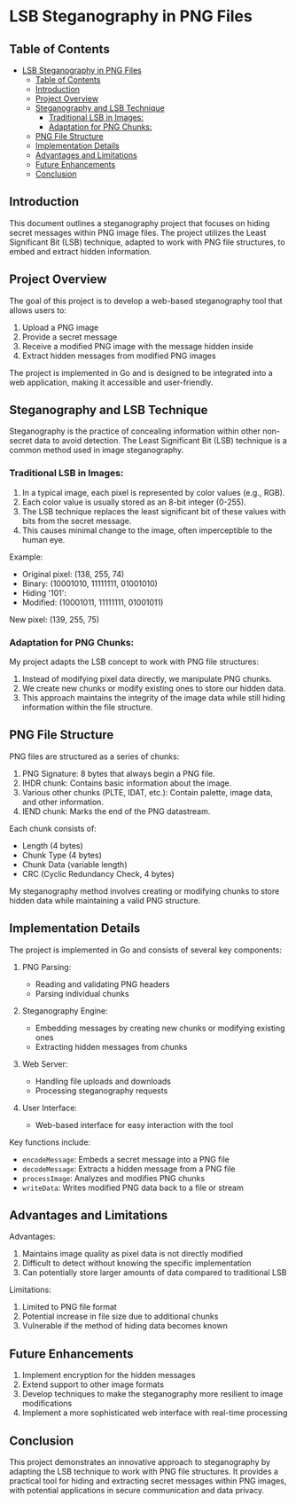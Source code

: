# LSB Steganography in PNG Files

## Table of Contents
- [LSB Steganography in PNG Files](#lsb-steganography-in-png-files)
  - [Table of Contents](#table-of-contents)
  - [Introduction](#introduction)
  - [Project Overview](#project-overview)
  - [Steganography and LSB Technique](#steganography-and-lsb-technique)
    - [Traditional LSB in Images:](#traditional-lsb-in-images)
    - [Adaptation for PNG Chunks:](#adaptation-for-png-chunks)
  - [PNG File Structure](#png-file-structure)
  - [Implementation Details](#implementation-details)
  - [Advantages and Limitations](#advantages-and-limitations)
  - [Future Enhancements](#future-enhancements)
  - [Conclusion](#conclusion)

## Introduction

This document outlines a steganography project that focuses on hiding secret messages within PNG image files. The project utilizes the Least Significant Bit (LSB) technique, adapted to work with PNG file structures, to embed and extract hidden information.

## Project Overview

The goal of this project is to develop a web-based steganography tool that allows users to:
1. Upload a PNG image
2. Provide a secret message
3. Receive a modified PNG image with the message hidden inside
4. Extract hidden messages from modified PNG images

The project is implemented in Go and is designed to be integrated into a web application, making it accessible and user-friendly.

## Steganography and LSB Technique

Steganography is the practice of concealing information within other non-secret data to avoid detection. The Least Significant Bit (LSB) technique is a common method used in image steganography.

### Traditional LSB in Images:

1. In a typical image, each pixel is represented by color values (e.g., RGB).
2. Each color value is usually stored as an 8-bit integer (0-255).
3. The LSB technique replaces the least significant bit of these values with bits from the secret message.
4. This causes minimal change to the image, often imperceptible to the human eye.

Example:
- Original pixel: (138, 255, 74)
- Binary: (10001010, 11111111, 01001010)
- Hiding '101':
- Modified: (10001011, 11111111, 01001011)

New pixel: (139, 255, 75)

### Adaptation for PNG Chunks:

My project adapts the LSB concept to work with PNG file structures:

1. Instead of modifying pixel data directly, we manipulate PNG chunks.
2. We create new chunks or modify existing ones to store our hidden data.
3. This approach maintains the integrity of the image data while still hiding information within the file structure.

## PNG File Structure

PNG files are structured as a series of chunks:

1. PNG Signature: 8 bytes that always begin a PNG file.
2. IHDR chunk: Contains basic information about the image.
3. Various other chunks (PLTE, IDAT, etc.): Contain palette, image data, and other information.
4. IEND chunk: Marks the end of the PNG datastream.

Each chunk consists of:
- Length (4 bytes)
- Chunk Type (4 bytes)
- Chunk Data (variable length)
- CRC (Cyclic Redundancy Check, 4 bytes)

My steganography method involves creating or modifying chunks to store hidden data while maintaining a valid PNG structure.

## Implementation Details

The project is implemented in Go and consists of several key components:

1. PNG Parsing:
   - Reading and validating PNG headers
   - Parsing individual chunks

2. Steganography Engine:
   - Embedding messages by creating new chunks or modifying existing ones
   - Extracting hidden messages from chunks

3. Web Server:
   - Handling file uploads and downloads
   - Processing steganography requests

4. User Interface:
   - Web-based interface for easy interaction with the tool

Key functions include:
- `encodeMessage`: Embeds a secret message into a PNG file
- `decodeMessage`: Extracts a hidden message from a PNG file
- `processImage`: Analyzes and modifies PNG chunks
- `writeData`: Writes modified PNG data back to a file or stream

## Advantages and Limitations

Advantages:
1. Maintains image quality as pixel data is not directly modified
2. Difficult to detect without knowing the specific implementation
3. Can potentially store larger amounts of data compared to traditional LSB

Limitations:
1. Limited to PNG file format
2. Potential increase in file size due to additional chunks
3. Vulnerable if the method of hiding data becomes known

## Future Enhancements

1. Implement encryption for the hidden messages
2. Extend support to other image formats
3. Develop techniques to make the steganography more resilient to image modifications
4. Implement a more sophisticated web interface with real-time processing

## Conclusion

This project demonstrates an innovative approach to steganography by adapting the LSB technique to work with PNG file structures. It provides a practical tool for hiding and extracting secret messages within PNG images, with potential applications in secure communication and data privacy.
